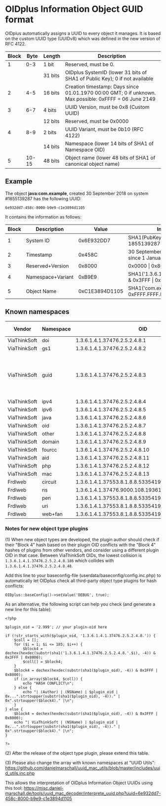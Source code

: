 # OIDplus Information Object GUID format

OIDplus automatically assigns a UUID to every object it manages. It is based on the custom UUID type (UUIDv8) which was defined in the new version of RFC 4122.

|Block| Byte | Length  | Description          |
|-----|------|---------|----------------------|
|  1  | 0-3  |  1 bit  | Reserved, must be 0.
|     |      | 31 bits | OIDplus SystemID (lower 31 bits of SHA1 of Public Key); 0 if not available
|  2  | 4-5  | 16 bits | Creation timestamp: Days since 01.01.1970 00:00 GMT; 0 if unknown. Max possible: 0xFFFF = 06 June 2149
|  3  | 6-7  |  4 bits | UUID Version, must be 0x8 (Custom UUID)
|     |      | 12 bits | Reserved, must be 0x0000
|  4  | 8-9  |  2 bits | UUID Variant, must be 0b10 (RFC 4122)
|     |      | 14 bits | Namespace (lower 14 bits of SHA1 of Namespace OID)
|  5  |10-15 | 48 bits | Object name (lower 48 bits of SHA1 of canonical object name)


## Example

The object **java:com.example**, created 30 September 2018 on system #1855139287 has the following UUID:

    6e932dd7-458c-8000-b9e9-c1e3894d1105

It contains the information as follows:

|Block| Description       | Value          | Interpretation |
|-----|-------------------|----------------|----------------|
|  1  | System ID         | 0x6E932DD7     | SHA1(PubKey) & 0x7FFF.FFFF = 1855139287
|  2  | Timestamp         | 0x458C         | 30 September 2018 (17804 days since 1 January 1970)
|  3  | Reserved+Version  | 0x8000         | 0x0000 \| 0x8000
|  4  | Namespace+Variant | 0xB9E9         | SHA1('1.3.6.1.4.1.37476.2.5.2.4.8.6') & 0x3FFF \| 0x8000
|  5  | Object Name       | 0xC1E3894D1105 | SHA1('com.example') & 0xFFFF.FFFF.FFFF

## Known namespaces

| Vendor       |Namespace| OID                            | SHA1 hash | Block 4| Notes        |
|--------------|---------|--------------------------------|-----------|--------|--------------|
| ViaThinkSoft | doi     | 1.3.6.1.4.1.37476.2.5.2.4.8.1  | 0x...2259 | 0xA259 |
| ViaThinkSoft | gs1     | 1.3.6.1.4.1.37476.2.5.2.4.8.2  | 0x...021E | 0x821E |
| ViaThinkSoft | guid    | 1.3.6.1.4.1.37476.2.5.2.4.8.3  | 0x...B924 | 0xB924 | In OIDplus, only the UUID itself will be shown
| ViaThinkSoft | ipv4    | 1.3.6.1.4.1.37476.2.5.2.4.8.4  | 0x...5AF9 | 0x9AF9 |
| ViaThinkSoft | ipv6    | 1.3.6.1.4.1.37476.2.5.2.4.8.5  | 0x...55DB | 0x95DB |
| ViaThinkSoft | java    | 1.3.6.1.4.1.37476.2.5.2.4.8.6  | 0x...79E9 | 0xB9E9 |
| ViaThinkSoft | oid     | 1.3.6.1.4.1.37476.2.5.2.4.8.7  | 0x...66D3 | 0xA6D3 |
| ViaThinkSoft | other   | 1.3.6.1.4.1.37476.2.5.2.4.8.8  | 0x...D068 | 0x9068 |
| ViaThinkSoft | domain  | 1.3.6.1.4.1.37476.2.5.2.4.8.9  | 0x...D982 | 0x9982 |
| ViaThinkSoft | fourcc  | 1.3.6.1.4.1.37476.2.5.2.4.8.10 | 0x...B648 | 0xB648 |
| ViaThinkSoft | aid     | 1.3.6.1.4.1.37476.2.5.2.4.8.11 | 0x...2571 | 0xA571 |
| ViaThinkSoft | php     | 1.3.6.1.4.1.37476.2.5.2.4.8.12 | 0x...A6F0 | 0xA6F0 |
| ViaThinkSoft | mac     | 1.3.6.1.4.1.37476.2.5.2.4.8.13 | 0x...91CD | 0x91CD |
| Frdlweb | circuit | 1.3.6.1.4.1.37553.8.1.8.8.53354196964.27255728261 | 0x...EBD5 | 0xABD5 |
| Frdlweb | ns      | 1.3.6.1.4.1.37476.9000.108.19361.856              | 0x...AF2D | 0xAF2D |
| Frdlweb | pen     | 1.3.6.1.4.1.37553.8.1.8.8.53354196964.32927       | 0x...D31E | 0x931E |
| Frdlweb | uri     | 1.3.6.1.4.1.37553.8.1.8.8.53354196964.39870       | 0x...AA05 | 0xAA05 |
| Frdlweb | web+fan | 1.3.6.1.4.1.37553.8.1.8.8.53354196964.1958965295  | 0x...F077 | 0xB077 |
<!--
| ViaThinkSoft | (Unused) | 1.3.6.1.4.1.37476.2.5.2.4.8.14 | 0x...AB3E | 0xAB3E |
| ViaThinkSoft | (Unused) | 1.3.6.1.4.1.37476.2.5.2.4.8.15 | 0x...4779 | 0x8779 |
| ViaThinkSoft | (Unused) | 1.3.6.1.4.1.37476.2.5.2.4.8.16 | 0x...2318 | 0xA318 |
| ViaThinkSoft | (Unused) | 1.3.6.1.4.1.37476.2.5.2.4.8.17 | 0x...1412 | 0x9412 |
| ViaThinkSoft | (Unused) | 1.3.6.1.4.1.37476.2.5.2.4.8.18 | 0x...76C5 | 0xB6C5 |
| ViaThinkSoft | (Unused) | 1.3.6.1.4.1.37476.2.5.2.4.8.19 | 0x...D43A | 0x943A |
| ViaThinkSoft | (Unused) | 1.3.6.1.4.1.37476.2.5.2.4.8.20 | 0x...1DE3 | 0x9DE3 |
| ViaThinkSoft | (Unused) | 1.3.6.1.4.1.37476.2.5.2.4.8.21 | 0x...9FF7 | 0x9FF7 |
| ViaThinkSoft | (Unused) | 1.3.6.1.4.1.37476.2.5.2.4.8.22 | 0x...12F6 | 0x92F6 |
| ViaThinkSoft | (Unused) | 1.3.6.1.4.1.37476.2.5.2.4.8.23 | 0x...3B1D | 0xBB1D |
| ViaThinkSoft | (Unused) | 1.3.6.1.4.1.37476.2.5.2.4.8.24 | 0x...0617 | 0x8617 |
| ViaThinkSoft | (Unused) | 1.3.6.1.4.1.37476.2.5.2.4.8.25 | 0x...A952 | 0xA952 |
| ViaThinkSoft | (Unused) | 1.3.6.1.4.1.37476.2.5.2.4.8.26 | 0x...C0DA | 0x80DA |
| ViaThinkSoft | (Unused) | 1.3.6.1.4.1.37476.2.5.2.4.8.27 | 0x...FAC8 | 0xBAC8 |
| ViaThinkSoft | (Unused) | 1.3.6.1.4.1.37476.2.5.2.4.8.28 | 0x...E993 | 0xA993 |
| ViaThinkSoft | (Unused) | 1.3.6.1.4.1.37476.2.5.2.4.8.29 | 0x...44CA | 0x84CA |
| ViaThinkSoft | (Unused) | 1.3.6.1.4.1.37476.2.5.2.4.8.30 | 0x...70DA | 0xB0DA |
| ViaThinkSoft | (Unused) | 1.3.6.1.4.1.37476.2.5.2.4.8.31 | 0x...BCB0 | 0xBCB0 |
| ViaThinkSoft | (Unused) | 1.3.6.1.4.1.37476.2.5.2.4.8.32 | 0x...23AB | 0xA3AB |
| ViaThinkSoft | (Unused) | 1.3.6.1.4.1.37476.2.5.2.4.8.33 | 0x...FD1D | 0xBD1D |
| ViaThinkSoft | (Unused) | 1.3.6.1.4.1.37476.2.5.2.4.8.34 | 0x...812A | 0x812A |
| ViaThinkSoft | (Unused) | 1.3.6.1.4.1.37476.2.5.2.4.8.35 | 0x...CF70 | 0x8F70 |
| ViaThinkSoft | (Unused) | 1.3.6.1.4.1.37476.2.5.2.4.8.36 | 0x...C724 | 0x8724 |
| ViaThinkSoft | (Unused) | 1.3.6.1.4.1.37476.2.5.2.4.8.37 | 0x...D6E3 | 0x96E3 |
| ViaThinkSoft | (Unused) | 1.3.6.1.4.1.37476.2.5.2.4.8.38 | 0x...DFAF | 0x9FAF |
| ViaThinkSoft | (Unused) | 1.3.6.1.4.1.37476.2.5.2.4.8.39 | 0x...C521 | 0x8521 |
| ViaThinkSoft | (Unused) | 1.3.6.1.4.1.37476.2.5.2.4.8.40 | 0x...E8B8 | 0xA8B8 |
| ViaThinkSoft | (Unused) | 1.3.6.1.4.1.37476.2.5.2.4.8.41 | 0x...D0C0 | 0x90C0 |
| ViaThinkSoft | (Unused) | 1.3.6.1.4.1.37476.2.5.2.4.8.42 | 0x...ECF3 | 0xACF3 |
| ViaThinkSoft | (Unused) | 1.3.6.1.4.1.37476.2.5.2.4.8.43 | 0x...63D2 | 0xA3D2 |
| ViaThinkSoft | (Unused) | 1.3.6.1.4.1.37476.2.5.2.4.8.44 | 0x...BA72 | 0xBA72 |
| ViaThinkSoft | (Unused) | 1.3.6.1.4.1.37476.2.5.2.4.8.45 | 0x...348B | 0xB48B |
| ViaThinkSoft | (Unused) | 1.3.6.1.4.1.37476.2.5.2.4.8.46 | 0x...C66A | 0x866A |
| ViaThinkSoft | (Unused) | 1.3.6.1.4.1.37476.2.5.2.4.8.47 | 0x...0788 | 0x8788 |
| ViaThinkSoft | (Unused) | 1.3.6.1.4.1.37476.2.5.2.4.8.48 | 0x...C48F | 0x848F |
| ViaThinkSoft | (Unused) | 1.3.6.1.4.1.37476.2.5.2.4.8.49 | 0x...41ED | 0x81ED |
| ViaThinkSoft | (Unused) | 1.3.6.1.4.1.37476.2.5.2.4.8.50 | 0x...F7C8 | 0xB7C8 |
| ViaThinkSoft | (Unused) | 1.3.6.1.4.1.37476.2.5.2.4.8.51 | 0x...B898 | 0xB898 |
| ViaThinkSoft | (Unused) | 1.3.6.1.4.1.37476.2.5.2.4.8.52 | 0x...134D | 0x934D |
| ViaThinkSoft | (Unused) | 1.3.6.1.4.1.37476.2.5.2.4.8.53 | 0x...0DBF | 0x8DBF |
| ViaThinkSoft | (Unused) | 1.3.6.1.4.1.37476.2.5.2.4.8.54 | 0x...84FF | 0x84FF |
| ViaThinkSoft | (Unused) | 1.3.6.1.4.1.37476.2.5.2.4.8.55 | 0x...3CDF | 0xBCDF |
| ViaThinkSoft | (Unused) | 1.3.6.1.4.1.37476.2.5.2.4.8.56 | 0x...FDCF | 0xBDCF |
| ViaThinkSoft | (Unused) | 1.3.6.1.4.1.37476.2.5.2.4.8.57 | 0x...6988 | 0xA988 |
| ViaThinkSoft | (Unused) | 1.3.6.1.4.1.37476.2.5.2.4.8.58 | 0x...EA2B | 0xAA2B |
| ViaThinkSoft | (Unused) | 1.3.6.1.4.1.37476.2.5.2.4.8.59 | 0x...763A | 0xB63A |
| ViaThinkSoft | (Unused) | 1.3.6.1.4.1.37476.2.5.2.4.8.60 | 0x...81B7 | 0x81B7 |
| ViaThinkSoft | (Unused) | 1.3.6.1.4.1.37476.2.5.2.4.8.61 | 0x...A5E8 | 0xA5E8 |
| ViaThinkSoft | (Unused) | 1.3.6.1.4.1.37476.2.5.2.4.8.62 | 0x...9D2A | 0x9D2A |
| ViaThinkSoft | (Unused) | 1.3.6.1.4.1.37476.2.5.2.4.8.63 | 0x...10B6 | 0x90B6 |
| ViaThinkSoft | (Unused) | 1.3.6.1.4.1.37476.2.5.2.4.8.64 | 0x...554F | 0x954F |
| ViaThinkSoft | (Unused) | 1.3.6.1.4.1.37476.2.5.2.4.8.65 | 0x...9DA2 | 0x9DA2 |
| ViaThinkSoft | (Unused) | 1.3.6.1.4.1.37476.2.5.2.4.8.66 | 0x...E810 | 0xA810 |
| ViaThinkSoft | (Unused) | 1.3.6.1.4.1.37476.2.5.2.4.8.67 | 0x...0CCA | 0x8CCA |
| ViaThinkSoft | (Unused) | 1.3.6.1.4.1.37476.2.5.2.4.8.68 | 0x...3D0E | 0xBD0E |
| ViaThinkSoft | (Unused) | 1.3.6.1.4.1.37476.2.5.2.4.8.69 | 0x...4599 | 0x8599 |
| ViaThinkSoft | (Unused) | 1.3.6.1.4.1.37476.2.5.2.4.8.70 | 0x...7152 | 0xB152 |
| ViaThinkSoft | (Unused) | 1.3.6.1.4.1.37476.2.5.2.4.8.71 | 0x...E6E0 | 0xA6E0 |
| ViaThinkSoft | (Unused) | 1.3.6.1.4.1.37476.2.5.2.4.8.72 | 0x...25FE | 0xA5FE |
| ViaThinkSoft | (Unused) | 1.3.6.1.4.1.37476.2.5.2.4.8.73 | 0x...D608 | 0x9608 |
| ViaThinkSoft | (Unused) | 1.3.6.1.4.1.37476.2.5.2.4.8.74 | 0x...AECC | 0xAECC |
| ViaThinkSoft | (Unused) | 1.3.6.1.4.1.37476.2.5.2.4.8.75 | 0x...3D11 | 0xBD11 |
| ViaThinkSoft | (Unused) | 1.3.6.1.4.1.37476.2.5.2.4.8.76 | 0x...B4B4 | 0xB4B4 |
| ViaThinkSoft | (Unused) | 1.3.6.1.4.1.37476.2.5.2.4.8.77 | 0x...5967 | 0x9967 |
| ViaThinkSoft | (Unused) | 1.3.6.1.4.1.37476.2.5.2.4.8.78 | 0x...772E | 0xB72E |
| ViaThinkSoft | (Unused) | 1.3.6.1.4.1.37476.2.5.2.4.8.79 | 0x...B8CE | 0xB8CE |
| ViaThinkSoft | (Unused) | 1.3.6.1.4.1.37476.2.5.2.4.8.80 | 0x...797A | 0xB97A |
| ViaThinkSoft | (Unused) | 1.3.6.1.4.1.37476.2.5.2.4.8.81 | 0x...D21C | 0x921C |
| ViaThinkSoft | (Unused) | 1.3.6.1.4.1.37476.2.5.2.4.8.82 | 0x...DA41 | 0x9A41 |
| ViaThinkSoft | (Unused) | 1.3.6.1.4.1.37476.2.5.2.4.8.83 | 0x...C9F6 | 0x89F6 |
| ViaThinkSoft | (Unused) | 1.3.6.1.4.1.37476.2.5.2.4.8.84 | 0x...FDF1 | 0xBDF1 |
| ViaThinkSoft | (Unused) | 1.3.6.1.4.1.37476.2.5.2.4.8.85 | 0x...CEE4 | 0x8EE4 |
| ViaThinkSoft | (Unused) | 1.3.6.1.4.1.37476.2.5.2.4.8.86 | 0x...8A32 | 0x8A32 |
| ViaThinkSoft | (Unused) | 1.3.6.1.4.1.37476.2.5.2.4.8.87 | 0x...4D26 | 0x8D26 |
| ViaThinkSoft | (Unused) | 1.3.6.1.4.1.37476.2.5.2.4.8.88 | 0x...EBB2 | 0xABB2 |
| ViaThinkSoft | (Unused) | 1.3.6.1.4.1.37476.2.5.2.4.8.89 | 0x...E8D4 | 0xA8D4 |
| ViaThinkSoft | (Unused) | 1.3.6.1.4.1.37476.2.5.2.4.8.90 | 0x...6500 | 0xA500 |
| ViaThinkSoft | (Unused) | 1.3.6.1.4.1.37476.2.5.2.4.8.91 | 0x...7A8F | 0xBA8F |
| ViaThinkSoft | (Unused) | 1.3.6.1.4.1.37476.2.5.2.4.8.92 | 0x...F322 | 0xB322 |
| ViaThinkSoft | (Unused) | 1.3.6.1.4.1.37476.2.5.2.4.8.93 | 0x...B75E | 0xB75E |
| ViaThinkSoft | (Unused) | 1.3.6.1.4.1.37476.2.5.2.4.8.94 | 0x...3F4D | 0xBF4D |
| ViaThinkSoft | (Unused) | 1.3.6.1.4.1.37476.2.5.2.4.8.95 | 0x...D7FB | 0x97FB |
| ViaThinkSoft | (Unused) | 1.3.6.1.4.1.37476.2.5.2.4.8.96 | 0x...A1FA | 0xA1FA |
| ViaThinkSoft | (Unused) | 1.3.6.1.4.1.37476.2.5.2.4.8.97 | 0x...0490 | 0x8490 |
| ViaThinkSoft | (Unused) | 1.3.6.1.4.1.37476.2.5.2.4.8.98 | 0x...6C91 | 0xAC91 |
| ViaThinkSoft | (Unused) | 1.3.6.1.4.1.37476.2.5.2.4.8.99 | 0x...4410 | 0x8410 |
| ViaThinkSoft | (Unused) | 1.3.6.1.4.1.37476.2.5.2.4.8.100 | 0x...B089 | 0xB089 |
| ViaThinkSoft | (Unused) | 1.3.6.1.4.1.37476.2.5.2.4.8.101 | 0x...38BA | 0xB8BA |
| ViaThinkSoft | (Unused) | 1.3.6.1.4.1.37476.2.5.2.4.8.102 | 0x...22BC | 0xA2BC |
| ViaThinkSoft | (Unused) | 1.3.6.1.4.1.37476.2.5.2.4.8.103 | 0x...CDD8 | 0x8DD8 |
| ViaThinkSoft | (Unused) | 1.3.6.1.4.1.37476.2.5.2.4.8.104 | 0x...971F | 0x971F |
| ViaThinkSoft | (Unused) | 1.3.6.1.4.1.37476.2.5.2.4.8.105 | 0x...1C69 | 0x9C69 |
| ViaThinkSoft | (Unused) | 1.3.6.1.4.1.37476.2.5.2.4.8.106 | 0x...C456 | 0x8456 |
| ViaThinkSoft | (Unused) | 1.3.6.1.4.1.37476.2.5.2.4.8.107 | 0x...F064 | 0xB064 |
| ViaThinkSoft | (Unused) | 1.3.6.1.4.1.37476.2.5.2.4.8.108 | 0x...9490 | 0x9490 |
| ViaThinkSoft | (Unused) | 1.3.6.1.4.1.37476.2.5.2.4.8.109 | 0x...7186 | 0xB186 |
| ViaThinkSoft | (Unused) | 1.3.6.1.4.1.37476.2.5.2.4.8.110 | 0x...A9BD | 0xA9BD |
| ViaThinkSoft | (Unused) | 1.3.6.1.4.1.37476.2.5.2.4.8.111 | 0x...1338 | 0x9338 |
| ViaThinkSoft | (Unused) | 1.3.6.1.4.1.37476.2.5.2.4.8.112 | 0x...BE9E | 0xBE9E |
| ViaThinkSoft | (Unused) | 1.3.6.1.4.1.37476.2.5.2.4.8.113 | 0x...3B4F | 0xBB4F |
| ViaThinkSoft | (Unused) | 1.3.6.1.4.1.37476.2.5.2.4.8.114 | 0x...CFFE | 0x8FFE |
| ViaThinkSoft | (Unused) | 1.3.6.1.4.1.37476.2.5.2.4.8.115 | 0x...D37F | 0x937F |
| ViaThinkSoft | (Unused) | 1.3.6.1.4.1.37476.2.5.2.4.8.116 | 0x...125F | 0x925F |
| ViaThinkSoft | (Unused) | 1.3.6.1.4.1.37476.2.5.2.4.8.117 | 0x...B781 | 0xB781 |
| ViaThinkSoft | (Unused) | 1.3.6.1.4.1.37476.2.5.2.4.8.118 | 0x...9F3E | 0x9F3E |
| ViaThinkSoft | (Unused) | 1.3.6.1.4.1.37476.2.5.2.4.8.119 | 0x...A69B | 0xA69B |
| ViaThinkSoft | (Unused) | 1.3.6.1.4.1.37476.2.5.2.4.8.120 | 0x...144B | 0x944B |
| ViaThinkSoft | (Unused) | 1.3.6.1.4.1.37476.2.5.2.4.8.121 | 0x...B548 | 0xB548 |
| ViaThinkSoft | (Unused) | 1.3.6.1.4.1.37476.2.5.2.4.8.122 | 0x...3AB4 | 0xBAB4 |
| ViaThinkSoft | (Unused) | 1.3.6.1.4.1.37476.2.5.2.4.8.123 | 0x...4181 | 0x8181 |
| ViaThinkSoft | (Unused) | 1.3.6.1.4.1.37476.2.5.2.4.8.124 | 0x...5CB8 | 0x9CB8 |
| ViaThinkSoft | (Unused) | 1.3.6.1.4.1.37476.2.5.2.4.8.125 | 0x...765A | 0xB65A |
| ViaThinkSoft | (Unused) | 1.3.6.1.4.1.37476.2.5.2.4.8.126 | 0x...814C | 0x814C |
| ViaThinkSoft | (Unused) | 1.3.6.1.4.1.37476.2.5.2.4.8.127 | 0x...142E | 0x942E |
| ViaThinkSoft | (Unused) | 1.3.6.1.4.1.37476.2.5.2.4.8.128 | 0x...BD4A | 0xBD4A |
| ViaThinkSoft | (Unused) | 1.3.6.1.4.1.37476.2.5.2.4.8.129 | 0x...173E | 0x973E |
| ViaThinkSoft | (Unused) | 1.3.6.1.4.1.37476.2.5.2.4.8.130 | 0x...21C0 | 0xA1C0 |
| ViaThinkSoft | (Unused) | 1.3.6.1.4.1.37476.2.5.2.4.8.131 | 0x...95B8 | 0x95B8 |
| ViaThinkSoft | (Unused) | 1.3.6.1.4.1.37476.2.5.2.4.8.132 | 0x...87D3 | 0x87D3 |
| ViaThinkSoft | (Unused) | 1.3.6.1.4.1.37476.2.5.2.4.8.133 | 0x...271D | 0xA71D |
| ViaThinkSoft | (Unused) | 1.3.6.1.4.1.37476.2.5.2.4.8.134 | 0x...8763 | 0x8763 |
| ViaThinkSoft | (Unused) | 1.3.6.1.4.1.37476.2.5.2.4.8.135 | 0x...F354 | 0xB354 |
| ViaThinkSoft | (Unused) | 1.3.6.1.4.1.37476.2.5.2.4.8.136 | 0x...68A5 | 0xA8A5 |
| ViaThinkSoft | (Unused) | 1.3.6.1.4.1.37476.2.5.2.4.8.137 | 0x...337F | 0xB37F |
| ViaThinkSoft | (Unused) | 1.3.6.1.4.1.37476.2.5.2.4.8.138 | 0x...E001 | 0xA001 |
| ViaThinkSoft | (Unused) | 1.3.6.1.4.1.37476.2.5.2.4.8.139 | 0x...1F59 | 0x9F59 |
| ViaThinkSoft | (Unused) | 1.3.6.1.4.1.37476.2.5.2.4.8.140 | 0x...00D0 | 0x80D0 |
| ViaThinkSoft | (Unused) | 1.3.6.1.4.1.37476.2.5.2.4.8.141 | 0x...A375 | 0xA375 |
| ViaThinkSoft | (Unused) | 1.3.6.1.4.1.37476.2.5.2.4.8.142 | 0x...9794 | 0x9794 |
| ViaThinkSoft | (Unused) | 1.3.6.1.4.1.37476.2.5.2.4.8.143 | 0x...0A70 | 0x8A70 |
| ViaThinkSoft | (Unused) | 1.3.6.1.4.1.37476.2.5.2.4.8.144 | 0x...010D | 0x810D |
| ViaThinkSoft | (Unused) | 1.3.6.1.4.1.37476.2.5.2.4.8.145 | 0x...633D | 0xA33D |
| ViaThinkSoft | (Unused) | 1.3.6.1.4.1.37476.2.5.2.4.8.146 | 0x...2CD9 | 0xACD9 |
| ViaThinkSoft | (Unused) | 1.3.6.1.4.1.37476.2.5.2.4.8.147 | 0x...410C | 0x810C |
| ViaThinkSoft | (Unused) | 1.3.6.1.4.1.37476.2.5.2.4.8.148 | 0x...2900 | 0xA900 |
| ViaThinkSoft | (Unused) | 1.3.6.1.4.1.37476.2.5.2.4.8.149 | 0x...4141 | 0x8141 |
| ViaThinkSoft | (Unused) | 1.3.6.1.4.1.37476.2.5.2.4.8.150 | 0x...A350 | 0xA350 |
| ViaThinkSoft | (Unused) | 1.3.6.1.4.1.37476.2.5.2.4.8.151 | 0x...E8E0 | 0xA8E0 |
| ViaThinkSoft | (Unused) | 1.3.6.1.4.1.37476.2.5.2.4.8.152 | 0x...4BE1 | 0x8BE1 |
| ViaThinkSoft | (Unused) | 1.3.6.1.4.1.37476.2.5.2.4.8.153 | 0x...0B25 | 0x8B25 |
| ViaThinkSoft | (Unused) | 1.3.6.1.4.1.37476.2.5.2.4.8.154 | 0x...D933 | 0x9933 |
| ViaThinkSoft | (Unused) | 1.3.6.1.4.1.37476.2.5.2.4.8.155 | 0x...7917 | 0xB917 |
| ViaThinkSoft | (Unused) | 1.3.6.1.4.1.37476.2.5.2.4.8.156 | 0x...1C1A | 0x9C1A |
| ViaThinkSoft | (Unused) | 1.3.6.1.4.1.37476.2.5.2.4.8.157 | 0x...9C25 | 0x9C25 |
| ViaThinkSoft | (Unused) | 1.3.6.1.4.1.37476.2.5.2.4.8.158 | 0x...1D24 | 0x9D24 |
| ViaThinkSoft | (Unused) | 1.3.6.1.4.1.37476.2.5.2.4.8.159 | 0x...B922 | 0xB922 |
| ViaThinkSoft | (Unused) | 1.3.6.1.4.1.37476.2.5.2.4.8.160 | 0x...69CC | 0xA9CC |
| ViaThinkSoft | (Unused) | 1.3.6.1.4.1.37476.2.5.2.4.8.161 | 0x...9A8A | 0x9A8A |
| ViaThinkSoft | (Unused) | 1.3.6.1.4.1.37476.2.5.2.4.8.162 | 0x...D284 | 0x9284 |
| ViaThinkSoft | (Unused) | 1.3.6.1.4.1.37476.2.5.2.4.8.163 | 0x...1944 | 0x9944 |
| ViaThinkSoft | (Unused) | 1.3.6.1.4.1.37476.2.5.2.4.8.164 | 0x...A074 | 0xA074 |
| ViaThinkSoft | (Unused) | 1.3.6.1.4.1.37476.2.5.2.4.8.165 | 0x...51D1 | 0x91D1 |
| ViaThinkSoft | (Unused) | 1.3.6.1.4.1.37476.2.5.2.4.8.166 | 0x...C3F6 | 0x83F6 |
| ViaThinkSoft | (Unused) | 1.3.6.1.4.1.37476.2.5.2.4.8.167 | 0x...731E | 0xB31E |
| ViaThinkSoft | (Unused) | 1.3.6.1.4.1.37476.2.5.2.4.8.168 | 0x...B4EF | 0xB4EF |
| ViaThinkSoft | (Unused) | 1.3.6.1.4.1.37476.2.5.2.4.8.169 | 0x...EF93 | 0xAF93 |
| ViaThinkSoft | (Unused) | 1.3.6.1.4.1.37476.2.5.2.4.8.170 | 0x...A3E9 | 0xA3E9 |
| ViaThinkSoft | (Unused) | 1.3.6.1.4.1.37476.2.5.2.4.8.171 | 0x...32DC | 0xB2DC |
| ViaThinkSoft | (Unused) | 1.3.6.1.4.1.37476.2.5.2.4.8.172 | 0x...3930 | 0xB930 |
| ViaThinkSoft | (Unused) | 1.3.6.1.4.1.37476.2.5.2.4.8.173 | 0x...0FC1 | 0x8FC1 |
| ViaThinkSoft | (Unused) | 1.3.6.1.4.1.37476.2.5.2.4.8.174 | 0x...5131 | 0x9131 |
| ViaThinkSoft | (Unused) | 1.3.6.1.4.1.37476.2.5.2.4.8.175 | 0x...F5F4 | 0xB5F4 |
| ViaThinkSoft | (Unused) | 1.3.6.1.4.1.37476.2.5.2.4.8.176 | 0x...4B63 | 0x8B63 |
| ViaThinkSoft | (Unused) | 1.3.6.1.4.1.37476.2.5.2.4.8.177 | 0x...F1CD | 0xB1CD |
| ViaThinkSoft | (Unused) | 1.3.6.1.4.1.37476.2.5.2.4.8.178 | 0x...9364 | 0x9364 |
| ViaThinkSoft | (Unused) | 1.3.6.1.4.1.37476.2.5.2.4.8.179 | 0x...40AB | 0x80AB |
| ViaThinkSoft | (Unused) | 1.3.6.1.4.1.37476.2.5.2.4.8.180 | 0x...A182 | 0xA182 |
| ViaThinkSoft | (Unused) | 1.3.6.1.4.1.37476.2.5.2.4.8.181 | 0x...FC4A | 0xBC4A |
| ViaThinkSoft | (Unused) | 1.3.6.1.4.1.37476.2.5.2.4.8.182 | 0x...DF14 | 0x9F14 |
| ViaThinkSoft | (Unused) | 1.3.6.1.4.1.37476.2.5.2.4.8.183 | 0x...DA04 | 0x9A04 |
| ViaThinkSoft | (Unused) | 1.3.6.1.4.1.37476.2.5.2.4.8.184 | 0x...7B3E | 0xBB3E |
| ViaThinkSoft | (Unused) | 1.3.6.1.4.1.37476.2.5.2.4.8.185 | 0x...4854 | 0x8854 |
-->

### Notes for new object type plugins

(1) When new object types are developed, the plugin author should check
if their "Block 4" hash based on their plugin OID conflicts with the
"Block 4" hashes of plugins from other vendors, and consider
using a different plugin OID in that case.
Between ViaThinkSoft OIDs, the lowest collision is `1.3.6.1.4.1.37476.2.5.2.4.8.186`
which collides with `1.3.6.1.4.1.37476.2.5.2.4.8.48`.

Add this line to your baseconfig-file (userdata/baseconfig/config.inc.php) to
automatically let OIDplus check all third-party object type plugins for
hash conflicts:

    OIDplus::baseConfig()->setValue('DEBUG', true);

As an alternative, the following script can help you check
(and generate a new line for this table):

    <?php

	$plugin_oid = '2.999'; // your plugin-oid here

	if (!str_starts_with($plugin_oid, '1.3.6.1.4.1.37476.2.5.2.4.8.')) {
		$coll = [];
		for ($i = 1; $i <= 185; $i++) {
			$block4 = dechex(hexdec(substr(sha1('1.3.6.1.4.1.37476.2.5.2.4.8.'.$i), -4)) & 0x3FFF | 0x8000);
			$coll[] = $block4;
		}
		$block4 = dechex(hexdec(substr(sha1($plugin_oid), -4)) & 0x3FFF | 0x8000);
		if (in_array($block4, $coll)) {
			echo "HASH CONFLICT\n";
		} else {
			echo "| (Author) | (NSName) | $plugin_oid | 0x...".strtoupper(substr(sha1($plugin_oid), -4))." | 0x".strtoupper($block4)." |\n";
		}
	} else {
		$block4 = dechex(hexdec(substr(sha1($plugin_oid), -4)) & 0x3FFF | 0x8000);
		echo "| ViaThinkSoft | (NSName) | $plugin_oid | 0x...".strtoupper(substr(sha1($plugin_oid), -4))." | 0x".strtoupper($block4)." |\n";
	}

    ?>

(2) After the release of the object type plugin, please extend this table.

(3) Please also change the array with known namespaces at "UUID Utils":
https://github.com/danielmarschall/uuid_mac_utils/blob/master/includes/uuid_utils.inc.php

This allows the interpretation of OIDplus Information Object UUIDs using this tool:
https://misc.daniel-marschall.de/tools/uuid_mac_decoder/interprete_uuid.php?uuid=6e932dd7-458c-8000-b9e9-c1e3894d1105
